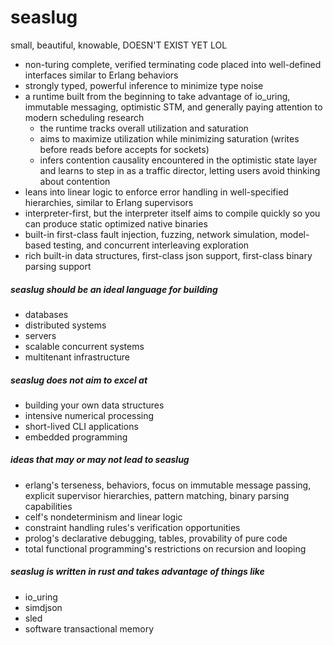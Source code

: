 # seaslug

small, beautiful, knowable, DOESN'T EXIST YET LOL

* non-turing complete, verified terminating code placed into well-defined interfaces similar to Erlang behaviors
* strongly typed, powerful inference to minimize type noise
* a runtime built from the beginning to take advantage of io_uring, immutable messaging, optimistic STM, and generally paying attention to modern scheduling research
  * the runtime tracks overall utilization and saturation
  * aims to maximize utilization while minimizing saturation (writes before reads before accepts for sockets)
  * infers contention causality encountered in the optimistic state layer and learns to step in as
    a traffic director, letting users avoid thinking about contention
* leans into linear logic to enforce error handling in well-specified hierarchies, similar to Erlang supervisors
* interpreter-first, but the interpreter itself aims to compile quickly so you can produce static optimized native binaries
* built-in first-class fault injection, fuzzing, network simulation, model-based testing, and concurrent interleaving exploration
* rich built-in data structures, first-class json support, first-class binary parsing support

##### seaslug should be an ideal language for building

* databases
* distributed systems
* servers
* scalable concurrent systems
* multitenant infrastructure

##### seaslug does not aim to excel at

* building your own data structures
* intensive numerical processing
* short-lived CLI applications
* embedded programming

##### ideas that may or may not lead to seaslug

* erlang's terseness, behaviors, focus on immutable message passing, explicit supervisor hierarchies, pattern matching, binary parsing capabilities
* celf's nondeterminism and linear logic
* constraint handling rules's verification opportunities
* prolog's declarative debugging, tables, provability of pure code
* total functional programming's restrictions on recursion and looping

##### seaslug is written in rust and takes advantage of things like

* io_uring
* simdjson
* sled
* software transactional memory
